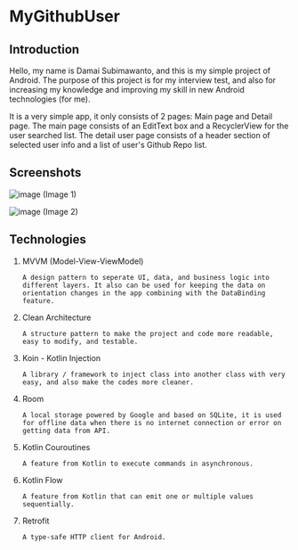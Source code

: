 # MyGithubUser

## Introduction

Hello, my name is Damai Subimawanto, and this is my simple project of Android. The purpose of this project is for my interview test, and also for increasing my knowledge and improving my skill in new Android technologies (for me).

It is a very simple app, it only consists of 2 pages: Main page and Detail page.
The main page consists of an EditText box and a RecyclerView for the user searched list. The detail user page consists of a header section of selected user info and a list of user's Github Repo list.

## Screenshots

![image](https://user-images.githubusercontent.com/38375908/154837512-d6a70a94-6666-4491-82bd-2ea2f0b35728.png)
(Image 1)

![image](https://user-images.githubusercontent.com/38375908/154837540-5563d7b0-3d45-4d74-a1d7-c013659158f8.png)
(Image 2)

## Technologies

  1.  MVVM (Model-View-ViewModel)

          A design pattern to seperate UI, data, and business logic into different layers. It also can be used for keeping the data on orientation changes in the app combining with the DataBinding feature.
  2.  Clean Architecture
  
          A structure pattern to make the project and code more readable, easy to modify, and testable.
  3.  Koin - Kotlin Injection

          A library / framework to inject class into another class with very easy, and also make the codes more cleaner.
  4.  Room

          A local storage powered by Google and based on SQLite, it is used for offline data when there is no internet connection or error on getting data from API.
  5.  Kotlin Couroutines

          A feature from Kotlin to execute commands in asynchronous.
  6.  Kotlin Flow

          A feature from Kotlin that can emit one or multiple values sequentially.
  7.  Retrofit

          A type-safe HTTP client for Android.
